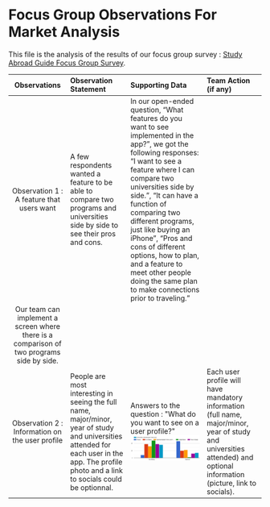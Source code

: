 #  Focus Group Observations For Market Analysis

This file is the analysis of the results of our focus group survey : [Study Abroad Guide Focus Group Survey](https://docs.google.com/forms/d/e/1FAIpQLScj9X045MlKwS6MV4iqcJmKFbzhplZORxbv02UyInDYFxdFLg/viewform?usp=sf_link).

| Observations | Observation Statement |Supporting Data | Team Action (if any) |
| :---:        |  :---           | :---          | :---        |
|Observation 1 : A feature that users want  | A few respondents wanted a feature to be able to compare two programs and universities side by side to see their pros and cons. | In our open-ended question, “What features do you want to see implemented in the app?”, we got the following responses: “I want to see a feature where I can compare two universities side by side.”, “It can have a function of comparing two different programs, just like buying an iPhone”, “Pros and cons of different options, how to plan, and a feature to meet other people doing the same plan to make connections prior to traveling.”
 | Our team can implement a screen where there is a comparison of two programs side by side.    |
|Observation 2 : Information on the user profile | People are most interesting in seeing the full name, major/minor, year of study and universities attended for each user in the app. The profile photo and a link to socials could be optionnal.| Answers to the question : "What do you want to see on a user profile?" ![Data](/src/UserProfileInformationData.png)| Each user profile will have mandatory information (full name, major/minor, year of study and universities attended) and optional information (picture, link to socials).|


